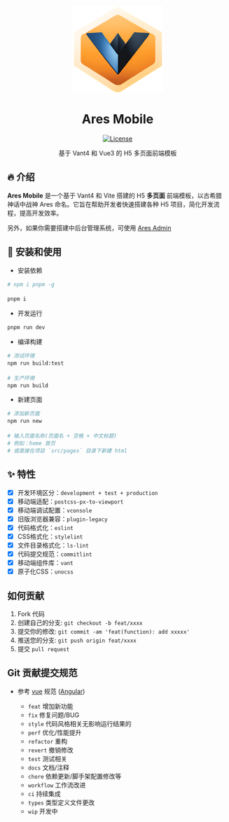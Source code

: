 
<div align="center">

<img src="https://github.com/zhangsanplus/ares-admin/blob/main/screenshot/logo.png?raw=true" height="200" />

<h1>Ares Mobile</h1>

[![License](https://img.shields.io/npm/l/package.json.svg?style=flat)](https://github.com/zhangsanplus/ares-mobile/blob/main/LICENSE)

基于 Vant4 和 Vue3 的 H5 多页面前端模板
</div>

## 🔥 介绍

**Ares Mobile** 是一个基于 Vant4 和 Vite 搭建的 H5 **多页面** 前端模板，以古希腊神话中战神 Ares 命名。它旨在帮助开发者快速搭建各种 H5 项目，简化开发流程，提高开发效率。

另外，如果你需要搭建中后台管理系统，可使用 [Ares Admin](https://zhangsanplus.github.io)

## 🌈 安装和使用

- 安装依赖

```bash
# npm i pnpm -g

pnpm i
```

- 开发运行

```bash
pnpm run dev
```

- 编译构建

```bash
# 测试环境
npm run build:test

# 生产环境
npm run build
```

- 新建页面

```sh
# 添加新页面
npm run new

# 输入页面名称(页面名 + 空格 + 中文标题)
# 例如：home 首页
# 或直接在项目 `src/pages` 目录下新建 html
```

## ✨ 特性

- [x] 开发环境区分：`development + test + production`
- [x] 移动端适配：`postcss-px-to-viewport`
- [x] 移动端调试配置：`vconsole`
- [x] 旧版浏览器兼容：`plugin-legacy`
- [x] 代码格式化：`eslint`
- [x] CSS格式化：`stylelint`
- [x] 文件目录格式化：`ls-lint`
- [x] 代码提交规范：`commitlint`
- [x] 移动端组件库：`vant`
- [x] 原子化CSS：`unocss`

## 如何贡献

1. Fork 代码
2. 创建自己的分支: `git checkout -b feat/xxxx`
3. 提交你的修改: `git commit -am 'feat(function): add xxxxx'`
4. 推送您的分支: `git push origin feat/xxxx`
5. 提交 `pull request`

## Git 贡献提交规范

- 参考 [vue](https://github.com/vuejs/vue/blob/dev/.github/COMMIT_CONVENTION.md) 规范 ([Angular](https://github.com/conventional-changelog/conventional-changelog/tree/master/packages/conventional-changelog-angular))

  - `feat` 增加新功能
  - `fix` 修复问题/BUG
  - `style` 代码风格相关无影响运行结果的
  - `perf` 优化/性能提升
  - `refactor` 重构
  - `revert` 撤销修改
  - `test` 测试相关
  - `docs` 文档/注释
  - `chore` 依赖更新/脚手架配置修改等
  - `workflow` 工作流改进
  - `ci` 持续集成
  - `types` 类型定义文件更改
  - `wip` 开发中
